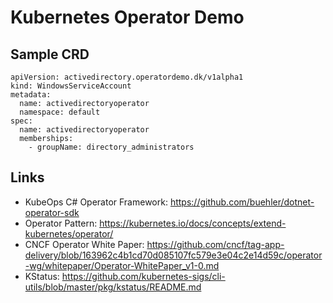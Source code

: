 # Kubernetes Operator Demo

## Sample CRD

```
apiVersion: activedirectory.operatordemo.dk/v1alpha1
kind: WindowsServiceAccount
metadata:
  name: activedirectoryoperator
  namespace: default
spec:
  name: activedirectoryoperator
  memberships:
    - groupName: directory_administrators
```

## Links

- KubeOps C# Operator Framework: https://github.com/buehler/dotnet-operator-sdk
- Operator Pattern: https://kubernetes.io/docs/concepts/extend-kubernetes/operator/
- CNCF Operator White Paper: https://github.com/cncf/tag-app-delivery/blob/163962c4b1cd70d085107fc579e3e04c2e14d59c/operator-wg/whitepaper/Operator-WhitePaper_v1-0.md
- KStatus: https://github.com/kubernetes-sigs/cli-utils/blob/master/pkg/kstatus/README.md
